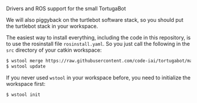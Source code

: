 
Drivers and ROS support for the small TortugaBot

We will also piggyback on the turtlebot software stack, so you should put the turtlebot stack in your workspace.

The easiest way to install everything, including the code in this repository, is to use the rosinstall file `rosinstall.yaml`. So you just call the following in the `src` directory of your catkin workspace:

```bash
$ wstool merge https://raw.githubusercontent.com/code-iai/tortugabot/master/rosinstall.yaml
$ wstool update
```

If you never used `wstool` in your workspace before, you need to initialize the workspace first:

```bash
$ wstool init
```
